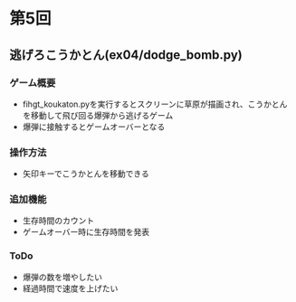 # 第5回
## 逃げろこうかとん(ex04/dodge_bomb.py)
### ゲーム概要
- fihgt_koukaton.pyを実行するとスクリーンに草原が描画され、こうかとんを移動して飛び回る爆弾から逃げるゲーム
- 爆弾に接触するとゲームオーバーとなる
### 操作方法
- 矢印キーでこうかとんを移動できる
### 追加機能
- 生存時間のカウント
- ゲームオーバー時に生存時間を発表
### ToDo
- 爆弾の数を増やしたい
- 経過時間で速度を上げたい